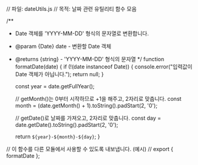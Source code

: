// 파일: dateUtils.js
// 목적: 날짜 관련 유틸리티 함수 모음

/**
 * Date 객체를 'YYYY-MM-DD' 형식의 문자열로 변환합니다.
 * @param {Date} date - 변환할 Date 객체
 * @returns {string} - 'YYYY-MM-DD' 형식의 문자열
 */
function formatDate(date) {
    if (!(date instanceof Date)) {
        console.error("입력값이 Date 객체가 아닙니다.");
        return null;
    }

    const year = date.getFullYear();
    
    // getMonth()는 0부터 시작하므로 +1을 해주고, 2자리로 맞춥니다.
    const month = (date.getMonth() + 1).toString().padStart(2, '0');
    
    // getDate()로 날짜를 가져오고, 2자리로 맞춥니다.
    const day = date.getDate().toString().padStart(2, '0');

    return `${year}-${month}-${day}`;
}

// 이 함수를 다른 모듈에서 사용할 수 있도록 내보냅니다. (예시)
// export { formatDate };